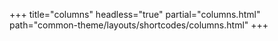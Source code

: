 +++
title="columns"
headless="true"
partial="columns.html"
path="common-theme/layouts/shortcodes/columns.html"
+++


